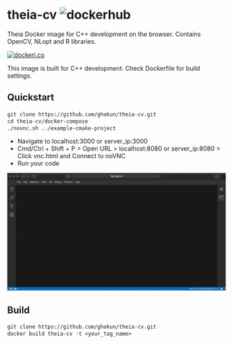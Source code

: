 # theia-cv ![dockerhub](https://github.com/ghokun/theia-cv/workflows/dockerhub/badge.svg?branch=v1.47.1)
Theia Docker image for C++ development on the browser. Contains OpenCV, NLopt and R libraries.

[![dockeri.co](https://dockeri.co/image/ghokun/theia-cv)](https://hub.docker.com/r/ghokun/theia-cv)

This image is built for C++ development. Check Dockerfile for build settings.

## Quickstart
```shell
git clone https://github.com/ghokun/theia-cv.git
cd theia-cv/docker-compose
./novnc.sh ../example-cmake-project
```
- Navigate to localhost:3000 or server_ip:3000
- Cmd/Ctrl + Shift + P > Open URL > localhost:8080 or server_ip:8080 > Click vnc.html and Connect to noVNC
- Run your code

![Theia ide with OpenCV in action!](https://raw.githubusercontent.com/ghokun/theia-cv/master/novnc.gif)

## Build
```shell
git clone https://github.com/ghokun/theia-cv.git
docker build theia-cv -t <your_tag_name>
```

